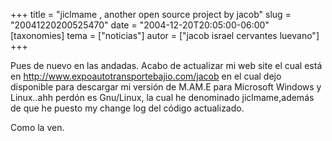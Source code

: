 +++
title = "jiclmame , another open source project by jacob"
slug = "20041220200525470"
date = "2004-12-20T20:05:00-06:00"
[taxonomies]
tema = ["noticias"]
autor = ["jacob israel cervantes luevano"]
+++

Pues de nuevo en las andadas.
Acabo de actualizar mi web site el cual está en
<http://www.expoautotransportebajio.com/jacob> en el cual dejo
disponible para descargar mi versión de M.AM.E para Microsoft Windows y
Linux..ahh perdón es Gnu/Linux, la cual he denominado jiclmame,además de
que he puesto my change log del código actualizado.

Como la ven.

